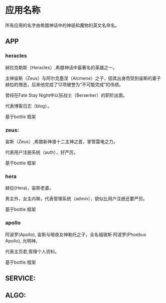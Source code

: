 # 应用名称
所有应用的名字由希腊神话中的神祇和魔物的英文名命名。

## APP

### heracles
赫拉克勒斯（Heracles）,希腊神话中最著名的英雄之一。
  
主神宙斯（Zeus）与阿尔克墨涅（Alcmene）之子，因其出身而受到宙斯的妻子赫拉的憎恶，后来他完成了12项被誉为“不可能完成”的伟绩。
  
曾经在Fate Stay Night中以狂战士（Berserker）的职阶出面。
  
代表博客日志（blog）。
  
基于bottle 框架 
  
### zeus: 
宙斯（Zeus）,希腊新神谱十二主神之首，掌管雷电之力。
  
代表用户注册系统（auth），好严厉。
  
基于bottle 框架
  
### hera
赫拉(Hera)，宙斯老婆。
  
男主外，女主内嘛，代表管理系统（admin），貌似比用户注册还要严厉。
  
基于bottle 框架
  
### apollo
阿波罗(Apollo), 宙斯与暗夜女神勒托之子，全名福玻斯·阿波罗(Phoebus Apollo), 光明神。
  
代表主页君,管理个人资料。
  
基于bottle 框架
## SERVICE:

## ALGO:
